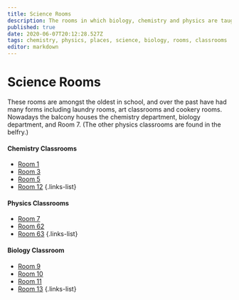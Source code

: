 ```yaml
---
title: Science Rooms
description: The rooms in which biology, chemistry and physics are taught
published: true
date: 2020-06-07T20:12:28.527Z
tags: chemistry, physics, places, science, biology, rooms, classrooms
editor: markdown
---
```


# Science Rooms
These rooms are amongst the oldest in school, and over the past have had many forms including laundry rooms, art classrooms and cookery rooms. Nowadays the balcony houses the chemistry department, biology department, and Room 7. (The other physics classrooms are found in the belfry.)

#### Chemistry Classrooms
- [Room 1](/groups/rooms/science/1)
- [Room 3](/groups/rooms/science/3)
- [Room 5](/groups/rooms/science/5)
- [Room 12](/groups/rooms/science/12)
{.links-list}

#### Physics Classrooms
- [Room 7](/groups/rooms/science/7)
- [Room 62](/groups/rooms/science/62)
- [Room 63](/groups/rooms/science/63)
{.links-list}

#### Biology Classroom
- [Room 9](/groups/rooms/science/9)
- [Room 10](/groups/rooms/science/10)
- [Room 11](/groups/rooms/science/11)
- [Room 13](/groups/rooms/science/13)
{.links-list}